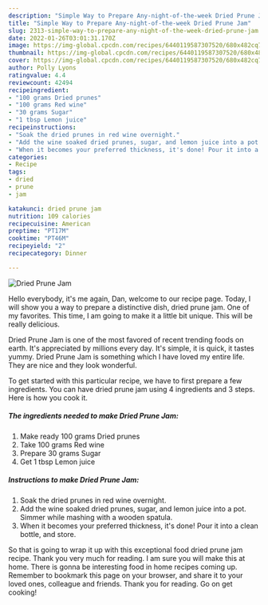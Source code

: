 ```yaml
---
description: "Simple Way to Prepare Any-night-of-the-week Dried Prune Jam"
title: "Simple Way to Prepare Any-night-of-the-week Dried Prune Jam"
slug: 2313-simple-way-to-prepare-any-night-of-the-week-dried-prune-jam
date: 2022-01-26T03:01:31.170Z
image: https://img-global.cpcdn.com/recipes/6440119587307520/680x482cq70/dried-prune-jam-recipe-main-photo.jpg
thumbnail: https://img-global.cpcdn.com/recipes/6440119587307520/680x482cq70/dried-prune-jam-recipe-main-photo.jpg
cover: https://img-global.cpcdn.com/recipes/6440119587307520/680x482cq70/dried-prune-jam-recipe-main-photo.jpg
author: Polly Lyons
ratingvalue: 4.4
reviewcount: 42494
recipeingredient:
- "100 grams Dried prunes"
- "100 grams Red wine"
- "30 grams Sugar"
- "1 tbsp Lemon juice"
recipeinstructions:
- "Soak the dried prunes in red wine overnight."
- "Add the wine soaked dried prunes, sugar, and lemon juice into a pot. Simmer while mashing with a wooden spatula."
- "When it becomes your preferred thickness, it's done! Pour it into a clean bottle, and store."
categories:
- Recipe
tags:
- dried
- prune
- jam

katakunci: dried prune jam 
nutrition: 109 calories
recipecuisine: American
preptime: "PT17M"
cooktime: "PT46M"
recipeyield: "2"
recipecategory: Dinner

---
```



![Dried Prune Jam](https://img-global.cpcdn.com/recipes/6440119587307520/680x482cq70/dried-prune-jam-recipe-main-photo.jpg)

Hello everybody, it's me again, Dan, welcome to our recipe page. Today, I will show you a way to prepare a distinctive dish, dried prune jam. One of my favorites. This time, I am going to make it a little bit unique. This will be really delicious.

Dried Prune Jam is one of the most favored of recent trending foods on earth. It's appreciated by millions every day. It's simple, it is quick, it tastes yummy. Dried Prune Jam is something which I have loved my entire life. They are nice and they look wonderful.




To get started with this particular recipe, we have to first prepare a few ingredients. You can have dried prune jam using 4 ingredients and 3 steps. Here is how you cook it.

<!--inarticleads1-->

##### The ingredients needed to make Dried Prune Jam:

1. Make ready 100 grams Dried prunes
1. Take 100 grams Red wine
1. Prepare 30 grams Sugar
1. Get 1 tbsp Lemon juice




<!--inarticleads2-->

##### Instructions to make Dried Prune Jam:

1. Soak the dried prunes in red wine overnight.
1. Add the wine soaked dried prunes, sugar, and lemon juice into a pot. Simmer while mashing with a wooden spatula.
1. When it becomes your preferred thickness, it's done! Pour it into a clean bottle, and store.




So that is going to wrap it up with this exceptional food dried prune jam recipe. Thank you very much for reading. I am sure you will make this at home. There is gonna be interesting food in home recipes coming up. Remember to bookmark this page on your browser, and share it to your loved ones, colleague and friends. Thank you for reading. Go on get cooking!
